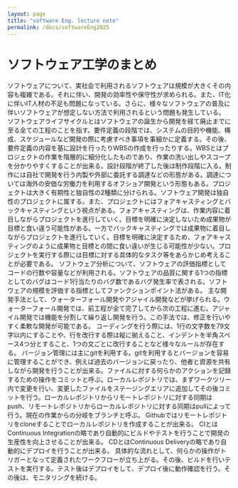 ```yaml
---
layout: page
title: "software Eng. lecture note"
permalink: /docs/softwareEng2025
---
```

# ソフトウェア工学のまとめ

ソフトウェアについて、実社会で利用されるソフトウェアは規模が大きくその内容も複雑である。それに伴い、開発の効率性や保守性が求められる。また、IT化に伴いIT人材の不足も問題になっている。さらに、様々なソフトウェアの普及に伴いソフトウェアが想定しない方法で利用されるという問題も発生している。
ソフトウェアライフサイクルとはソフトウェアの誕生から開発を経て廃止までに至る全ての工程のことを指す。要件定義の段階では、システムの目的や機能、構成、スケジュールなど開発の際に考慮すべき事項を事細かに定義する。その後、要件定義の内容を基に設計を行ったりWBSの作成を行ったりする。WBSとはプロジェクトの作業を階層的に細分化したものであり、作業の洗い出しやスコープを分かりやすくすることが出来る。設計段階が終了した後は制作段階に入る。制作には自社で開発を行う内製や外部に委託する調達などの形態がある。調達については海外の安価な労働力を利用するオフショア開発という形態もある。プロジェクトは大きく有期性と独自性の2種類に分けられる。ソフトウェア開発は独自性のプロジェクトに属する。また、プロジェクトにはフォアキャスティングとバックキャスティングという視点がある。フォアキャスティングは、作業内容に着目しながらプロジェクトを進行していく。目標を明確に決定しないため成果物が目標と食い違う可能性がある。一方でバックキャスティングでは成果物に着目しながらプロジェクトを進行していく。目標を明確に決定するため、フォアキャスティングのように成果物と目標との間に食い違いが生じる可能性が少ない。プロジェクトを実行する際には目標に対する具体的なタスク等をあらかじめ考えることが必要である。
ソフトウェア分析について、ソフトウェアの評価指標としてコードの行数や容量などが利用される。ソフトウェアの品質に関する1つの指標としてのバグはコード1行当たりのバグ数であるバグ発生率で表される。ソフトウェアの規模を評価する指標としてファンクションポイント法がある。
主な開発手法として、ウォーターフォール開発やアジャイル開発などが挙げられる。ウォーターフォール開発では、前工程が全て完了してから次の工程に進む。アジャイル開発では機能を分割して繰り返し開発を行う。この手法では、修正を行いやすく柔軟な開発が可能である。
コーディングを行う際には、1行の文字数を79文字以内にすることや、行を改行する際は縦に揃えること、インデントを半角スペース4つ分とすること、1つの文ごとに改行することなど様々なルールが存在する。
バージョン管理には主にgitを利用する。gitを利用するとバージョンを容易に管理することができ、例えば過去のバージョンに戻ったり、他者と資源を共有しながら開発を行うことが出来る。ファイルに対する何らかのアクションを記録するための操作をコミットと呼ぶ。ローカルレポジトリでは、まずワークツリー内で変更を行い、変更したファイルをステージングエリアに追加してその後コミットを行う。ローカルレポジトリからリモートレポジトリに対する同期はpush、リモートレポジトリからローカルレポジトリに対する同期はpullによって行う。現在の作業からの分岐をブランチと呼ぶ。
Githubではリモートレポジトリをcloneすることでローカルレポジトリを作成することが出来る。
CIとはContinuous Integrationの略であり自動的にビルドやテストを行うことで開発の生産性を向上させることが出来る。
CDとはContinuous Deliveryの略であり自動的にデプロイを行うことが出来る。
具体的な流れとして、何らかの操作がトリガーとなって定義されたワークフローが立ち上がる。その後、ビルドを行いテストを実行する。テスト後はデプロイをして、デプロイ後に動作確認を行う。その後は、モニタリングを続ける。
